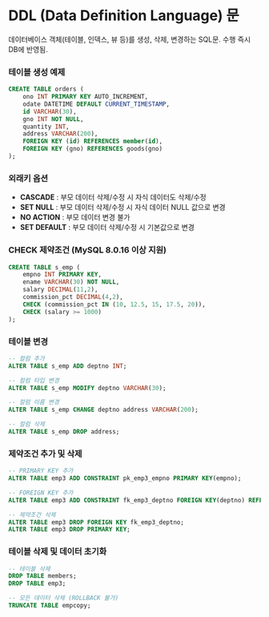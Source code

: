 # DDL (Data Definition Language) 문

데이터베이스 객체(테이블, 인덱스, 뷰 등)를 생성, 삭제, 변경하는 SQL문. 수행 즉시 DB에 반영됨.

### 테이블 생성 예제

```sql
CREATE TABLE orders (
    ono INT PRIMARY KEY AUTO_INCREMENT,
    odate DATETIME DEFAULT CURRENT_TIMESTAMP,
    id VARCHAR(30),
    gno INT NOT NULL,
    quantity INT,
    address VARCHAR(200),
    FOREIGN KEY (id) REFERENCES member(id),
    FOREIGN KEY (gno) REFERENCES goods(gno)
);
```

### 외래키 옵션

- **CASCADE** : 부모 데이터 삭제/수정 시 자식 데이터도 삭제/수정
- **SET NULL** : 부모 데이터 삭제/수정 시 자식 데이터 NULL 값으로 변경
- **NO ACTION** : 부모 데이터 변경 불가
- **SET DEFAULT** : 부모 데이터 삭제/수정 시 기본값으로 변경

### CHECK 제약조건 (MySQL 8.0.16 이상 지원)

```sql
CREATE TABLE s_emp (
    empno INT PRIMARY KEY,
    ename VARCHAR(30) NOT NULL,
    salary DECIMAL(11,2),
    commission_pct DECIMAL(4,2),
    CHECK (commission_pct IN (10, 12.5, 15, 17.5, 20)),
    CHECK (salary >= 1000)
);
```

### 테이블 변경

```sql
-- 컬럼 추가
ALTER TABLE s_emp ADD deptno INT;

-- 컬럼 타입 변경
ALTER TABLE s_emp MODIFY deptno VARCHAR(30);

-- 컬럼 이름 변경
ALTER TABLE s_emp CHANGE deptno address VARCHAR(200);

-- 컬럼 삭제
ALTER TABLE s_emp DROP address;
```

### 제약조건 추가 및 삭제

```sql
-- PRIMARY KEY 추가
ALTER TABLE emp3 ADD CONSTRAINT pk_emp3_empno PRIMARY KEY(empno);

-- FOREIGN KEY 추가
ALTER TABLE emp3 ADD CONSTRAINT fk_emp3_deptno FOREIGN KEY(deptno) REFERENCES dept(deptno);

-- 제약조건 삭제
ALTER TABLE emp3 DROP FOREIGN KEY fk_emp3_deptno;
ALTER TABLE emp3 DROP PRIMARY KEY;
```

### 테이블 삭제 및 데이터 초기화

```sql
-- 테이블 삭제
DROP TABLE members;
DROP TABLE emp3;

-- 모든 데이터 삭제 (ROLLBACK 불가)
TRUNCATE TABLE empcopy;
```
